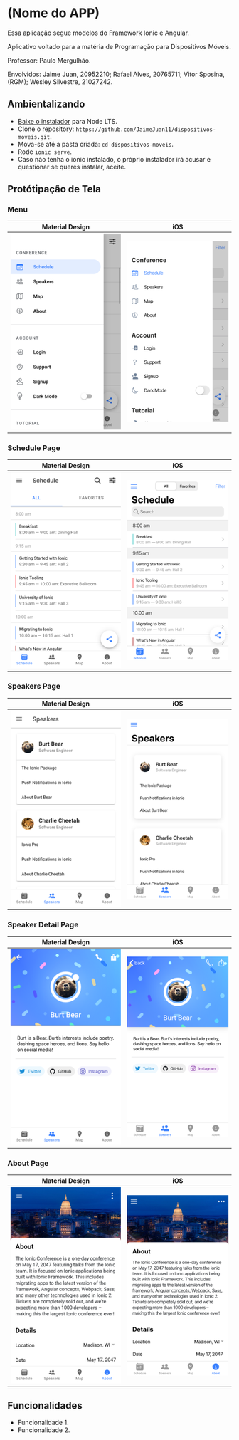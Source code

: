# (Nome do APP)

Essa aplicação segue modelos do Framework Ionic e Angular.

Aplicativo voltado para a matéria de Programação para Dispositivos Móveis.

Professor: Paulo Mergulhão.

Envolvidos: Jaime Juan, 20952210; Rafael Alves, 20765711; Vitor Sposina, (RGM); Wesley Silvestre, 21027242.

## Ambientalizando

* [Baixe o instalador](https://nodejs.org/) para Node LTS.
* Clone o repository: `https://github.com/JaimeJuan11/dispositivos-moveis.git`.
* Mova-se até a pasta criada: `cd dispositivos-moveis`.
* Rode `ionic serve`.
* Caso não tenha o ionic instalado, o próprio instalador irá acusar e questionar se queres instalar, aceite.

## Protótipação de Tela

### Menu

| Material Design  | iOS  |
| -----------------| -----|
| ![Android Menu](/resources/screenshots/android-menu.png) | ![iOS Menu](/resources/screenshots/ios-menu.png) |


### Schedule Page

| Material Design  | iOS  |
| -----------------| -----|
| ![Android Schedule](/resources/screenshots/android-schedule.png) | ![iOS Schedule](/resources/screenshots/ios-schedule.png) |

### Speakers Page

| Material Design  | iOS  |
| -----------------| -----|
| ![Android Speakers](/resources/screenshots/android-speakers.png) | ![iOS Speakers](/resources/screenshots/ios-speakers.png) |

### Speaker Detail Page

| Material Design  | iOS  |
| -----------------| -----|
| ![Android Speaker Detail](/resources/screenshots/android-speaker-detail.png) | ![iOS Speaker Detail](/resources/screenshots/ios-speaker-detail.png) |

### About Page

| Material Design  | iOS  |
| -----------------| -----|
| ![Android About](/resources/screenshots/android-about.png) | ![iOS About](/resources/screenshots/ios-about.png) |

## Funcionalidades

* Funcionalidade 1.
* Funcionalidade 2.

